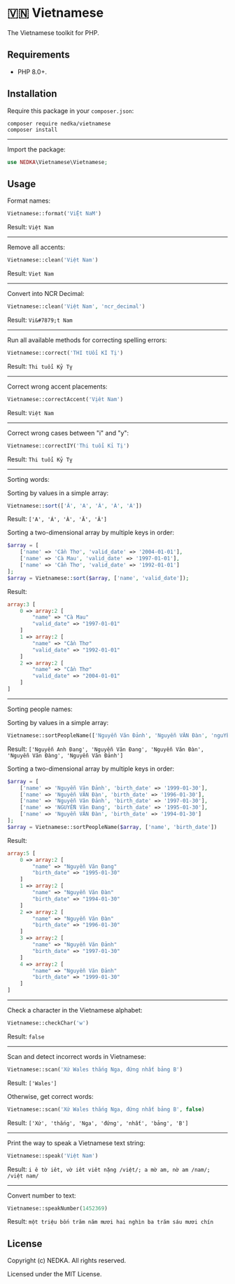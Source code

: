 # 🇻🇳 Vietnamese
The Vietnamese toolkit for PHP.

## Requirements
- PHP 8.0+.

## Installation
Require this package in your `composer.json`:
```
composer require nedka/vietnamese
composer install
```

---
Import the package:
```php
use NEDKA\Vietnamese\Vietnamese;
```

## Usage
Format names:
```php
Vietnamese::format('ViỆt NaM')
```
Result: `Việt Nam`

---
Remove all accents:
```php
Vietnamese::clean('Việt Nam')
```
Result: `Viet Nam`

---
Convert into NCR Decimal:
```php
Vietnamese::clean('Việt Nam', 'ncr_decimal')
```
Result: `Vi&#7879;t Nam`

---
Run all available methods for correcting spelling errors:
```php
Vietnamese::correct('THI tUổi KỈ Tị')
```
Result: `Thi tuổi Kỷ Tỵ`

---
Correct wrong accent placements:
```php
Vietnamese::correctAccent('Vịêt Nam')
```
Result: `Việt Nam`

---
Correct wrong cases between "i" and "y":
```php
Vietnamese::correctIY('Thi tuổi Kỉ Tị')
```
Result: `Thi tuổi Kỷ Tỵ`

---
Sorting words:

Sorting by values in a simple array:
```php
Vietnamese::sort(['Ă', 'A', 'Â', 'À', 'Á'])
```
Result: `['A', 'Á', 'À', 'Ă', 'Â']`

Sorting a two-dimensional array by multiple keys in order:
```php
$array = [
	['name' => 'Cần Thơ', 'valid_date' => '2004-01-01'],
	['name' => 'Cà Mau', 'valid_date' => '1997-01-01'],
	['name' => 'Cần Thơ', 'valid_date' => '1992-01-01']
];
$array = Vietnamese::sort($array, ['name', 'valid_date']);
```
Result:
```php
array:3 [
	0 => array:2 [
		"name" => "Cà Mau"
		"valid_date" => "1997-01-01"
	]
	1 => array:2 [
		"name" => "Cần Thơ"
		"valid_date" => "1992-01-01"
	]
	2 => array:2 [
		"name" => "Cần Thơ"
		"valid_date" => "2004-01-01"
	]
]
```

---
Sorting people names:

Sorting by values in a simple array:
```php
Vietnamese::sortPeopleName(['Nguyễn Văn Đảnh', 'Nguyễn VĂN Đàn', 'nguYỄn Văn Đàng', 'NGUYỄN Văn Đang', 'nguyễn anh đang'])
```
Result: `['Nguyễn Anh Đang', 'Nguyễn Văn Đang', 'Nguyễn Văn Đàn', 'Nguyễn Văn Đàng', 'Nguyễn Văn Đảnh']`

Sorting a two-dimensional array by multiple keys in order:
```php
$array = [
	['name' => 'Nguyễn Văn Đảnh', 'birth_date' => '1999-01-30'],
	['name' => 'Nguyễn VĂN Đàn', 'birth_date' => '1996-01-30'],
	['name' => 'Nguyễn Văn Đảnh', 'birth_date' => '1997-01-30'],
	['name' => 'NGUYỄN Văn Đang', 'birth_date' => '1995-01-30'],
	['name' => 'Nguyễn VĂN Đàn', 'birth_date' => '1994-01-30']
];
$array = Vietnamese::sortPeopleName($array, ['name', 'birth_date'])
```
Result:
```php
array:5 [
	0 => array:2 [
		"name" => "Nguyễn Văn Đang"
		"birth_date" => "1995-01-30"
	]
	1 => array:2 [
		"name" => "Nguyễn Văn Đàn"
		"birth_date" => "1994-01-30"
	]
	2 => array:2 [
		"name" => "Nguyễn Văn Đàn"
		"birth_date" => "1996-01-30"
	]
	3 => array:2 [
		"name" => "Nguyễn Văn Đảnh"
		"birth_date" => "1997-01-30"
	]
	4 => array:2 [
		"name" => "Nguyễn Văn Đảnh"
		"birth_date" => "1999-01-30"
	]
]
```

---
Check a character in the Vietnamese alphabet:
```php
Vietnamese::checkChar('w')
```
Result: `false`

---
Scan and detect incorrect words in Vietnamese:

```php
Vietnamese::scan('Xứ Wales thắng Nga, đứng nhất bảng B')
```
Result: `['Wales']`

Otherwise, get correct words:
```php
Vietnamese::scan('Xứ Wales thắng Nga, đứng nhất bảng B', false)
```
Result: `['Xứ', 'thắng', 'Nga', 'đứng', 'nhất', 'bảng', 'B']`

---
Print the way to speak a Vietnamese text string:
```php
Vietnamese::speak('Việt Nam')
```
Result: `i ê tờ iêt, vờ iêt viêt nặng /việt/; a mờ am, nờ am /nam/; /việt nam/`

---
Convert number to text:
```php
Vietnamese::speakNumber(1452369)
```
Result: `một triệu bốn trăm năm mươi hai nghìn ba trăm sáu mươi chín`

## License
Copyright (c) NEDKA. All rights reserved.

Licensed under the MIT License.
